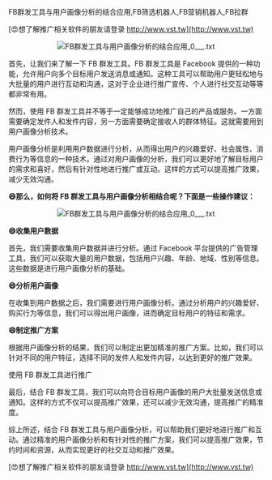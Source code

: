 FB群发工具与用户画像分析的结合应用,FB筛选机器人,FB营销机器人,FB拉群

[😍想了解推广相关软件的朋友请登录 http://www.vst.tw](http://www.vst.tw)

 <center><img src="https://vst.tw/MP4/tuiguang/png/2.png" alt="FB群发工具与用户画像分析的结合应用_0___.txt"></center>

首先，让我们来了解一下 FB 群发工具。FB 群发工具是 Facebook 提供的一种功能，允许用户向多个目标用户发送消息或通知。这种工具可以帮助用户更轻松地与大批量的用户进行互动和沟通，这对于企业进行推广宣传、个人进行社交互动等等都非常有用。

然而，使用 FB 群发工具并不等于一定能够成功地推广自己的产品或服务。一方面需要确定发件人和发件内容，另一方面需要确定接收人的群体特征。这就需要用到用户画像分析技术。

用户画像分析是利用用户数据进行分析，从而得出用户的兴趣爱好、社会属性、消费行为等信息的一种技术。通过对用户画像的分析，我们可以更好地了解目标用户的需求和喜好，然后有针对性地进行推广或互动。这样的方式可以提高推广效果，减少无效沟通。

**😄那么，如何将 FB 群发工具与用户画像分析相结合呢？下面是一些操作建议：**

 <center><img src="https://vst.tw/MP4/tuiguang/png/1.png" alt="FB群发工具与用户画像分析的结合应用_0___.txt"></center>

**😄收集用户数据**

首先，我们需要收集用户数据并进行分析。通过 Facebook 平台提供的广告管理工具，我们可以获取大量的用户数据，包括用户兴趣、年龄、地域、性别等信息。这些数据是进行用户画像分析的基础。

**😄分析用户画像**

在收集到用户数据之后，我们需要进行用户画像分析。通过分析用户的兴趣爱好、购买行为等信息，我们可以得出用户画像，进而确定目标用户的特征和需求。

**😄制定推广方案**

根据用户画像分析的结果，我们可以制定出更加精准的推广方案。比如，我们可以针对不同的用户特征，选择不同的发件人和发件内容，以达到更好的推广效果。

使用 FB 群发工具进行推广

最后，结合 FB 群发工具，我们可以向符合目标用户画像的用户大批量发送信息或通知。这样的方式不仅可以提高推广效果，还可以减少无效沟通，提高推广的精准度。

综上所述，结合 FB 群发工具与用户画像分析，可以帮助我们更好地进行推广和互动。通过精准的用户画像分析和有针对性的推广方案，我们可以提高推广效果，节约时间和资源，从而实现更好的社交互动和推广效果。

[😍想了解推广相关软件的朋友请登录 http://www.vst.tw](http://www.vst.tw)



